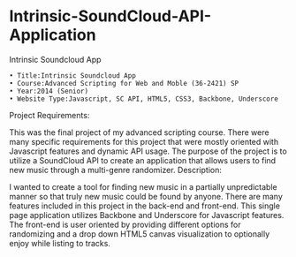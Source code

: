 Intrinsic-SoundCloud-API-Application
====================================

Intrinsic Soundcloud App

    • Title:Intrinsic Soundcloud App
    • Course:Advanced Scripting for Web and Moble (36-2421) SP
    • Year:2014 (Senior)
    • Website Type:Javascript, SC API, HTML5, CSS3, Backbone, Underscore

Project Requirements:

This was the final project of my advanced scripting course. There were many specific requirements for this project that were mostly oriented with Javascript features and dynamic API usage. The purpose of the project is to utilize a SoundCloud API to create an application that allows users to find new music through a multi-genre randomizer.
Description:

I wanted to create a tool for finding new music in a partially unpredictable manner so that truly new music could be found by anyone. There are many features included in this project in the back-end and front-end. This single page application utilizes Backbone and Underscore for Javascript features. The front-end is user oriented by providing different options for randomizing and a drop down HTML5 canvas visualization to optionally enjoy while listing to tracks.
